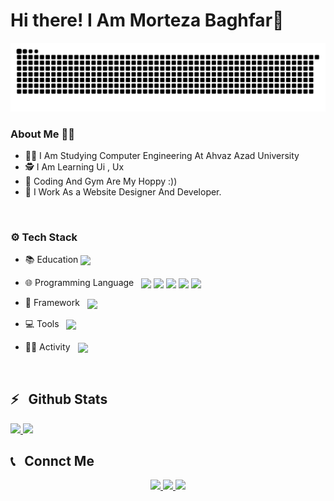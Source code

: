 # Hi there! I Am Morteza Baghfar👋

<img src="https://raw.githubusercontent.com/imrrobat/imrrobat/d1b244e170d2b75fdda3efd499eaaf163f7a617c/images/github-contribution-grid-snake.svg"/>

### About Me 👨‍💻

- 👨‍🎓 I Am Studying Computer Engineering At Ahvaz Azad University 
- 🕵️ I Am Learning Ui , Ux 
- 💙 Coding And Gym Are My Hoppy :))
- 👜 I Work As a Website Designer And Developer.

<br>

### ⚙️ Tech Stack

- 📚 Education
  <img align="center" src="https://img.shields.io/badge/W3Schools-04AA6D?style=for-the-badge&logo=W3Schools&logoColor=white"/>

- 🌐 Programming Language &nbsp;
  <img align="center" src="https://img.shields.io/badge/HTML5-E34F26?style=for-the-badge&logo=html5&logoColor=white"/>
  <img align="center" src="https://img.shields.io/badge/CSS3-1572B6?style=for-the-badge&logo=css3&logoColor=white"/>
  <img align="center" src="https://img.shields.io/badge/JavaScript-323330?style=for-the-badge&logo=javascript&logoColor=F7DF1E"/>
  <img align="center" src="https://img.shields.io/badge/Python-FFD43B?style=for-the-badge&logo=python&logoColor=blue"/>
  <img align="center" src="https://img.shields.io/badge/C%2B%2B-00599C?style=for-the-badge&logo=c%2B%2B&logoColor=white"/>
  
- 🔧 Framework &nbsp;
  <img align="center" src="https://img.shields.io/badge/Tailwind_CSS-38B2AC?style=for-the-badge&logo=tailwind-css&logoColor=white"/>

- 💻 Tools &nbsp;
  <img align="center" src="https://img.shields.io/badge/Visual_Studio_Code-0078D4?style=for-the-badge&logo=visual%20studio%20code&logoColor=white"/>

- 🙋‍♂️ Activity &nbsp;
  <img align="center" src="https://img.shields.io/badge/GitHub-100000?style=for-the-badge&logo=github&logoColor=white"/>
<br>

## ⚡️ &nbsp; Github Stats

<a href="https://github.com/mortezabaghfar2005">
  <img src="https://github-readme-stats.vercel.app/api?username=mortezabaghfar2005&show_icons=true&theme=radical"/>
  <img src="https://github-readme-stats.vercel.app/api/top-langs/?username=mortezabaghfar2005"/>
</a>
<br>

## 📞 &nbsp; Connct Me 

<p align="center">
  <a href="https://instagram.com/morteza.offical.20/">
    <img src="https://img.shields.io/badge/Instagram-@mortezabaghfar2005-blue?style=flat&logo=instagram" />
  </a>
  <a href="https://t.me/mortezabaghfar/">
    <img src="https://img.shields.io/badge/Telegram-@mortezabaghfar2005-blue?style=flat&logo=telegram" />
  </a>
  <a href="https://linkedin.com/mortezabaghfar/">
    <img src="https://img.shields.io/badge/linkedin-@MortezaBaghfar-blue?style=flat&logo=linkedin" />
  </a>
</p>
